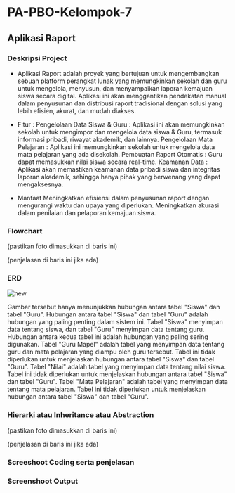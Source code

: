 # PA-PBO-Kelompok-7

## Aplikasi Raport

### Deskripsi Project
- Aplikasi Raport  adalah proyek yang bertujuan untuk mengembangkan sebuah platform perangkat lunak yang memungkinkan sekolah dan guru untuk mengelola, menyusun, dan menyampaikan laporan kemajuan siswa secara digital. Aplikasi ini akan menggantikan pendekatan manual dalam penyusunan dan distribusi raport tradisional dengan solusi yang lebih efisien, akurat, dan mudah diakses.

- Fitur : 
Pengelolaan Data Siswa & Guru : Aplikasi ini akan memungkinkan sekolah untuk mengimpor dan mengelola data siswa & Guru, termasuk informasi pribadi, riwayat akademik, dan lainnya.
Pengelolaan Mata Pelajaran    : Aplikasi ini memungkinkan sekolah untuk mengelola data mata pelajaran yang ada disekolah.
Pembuatan Raport Otomatis     : Guru dapat memasukkan nilai siswa secara real-time. 
Keamanan Data                 : Aplikasi akan memastikan keamanan data pribadi siswa dan integritas laporan akademik, sehingga hanya pihak yang berwenang yang dapat mengaksesnya.

- Manfaat
Meningkatkan efisiensi dalam penyusunan raport dengan mengurangi waktu dan upaya yang diperlukan.
Meningkatkan akurasi dalam penilaian dan pelaporan kemajuan siswa.

### Flowchart

(pastikan foto dimasukkan di baris ini)

(penjelasan di baris ini jika ada)

### ERD

![new](https://github.com/PA-PBO-Kelompok-7/Kelompok-7-PA-PBO/assets/122207319/9fb8cde1-4aae-40b5-8f79-94f541b45545)

Gambar tersebut hanya menunjukkan hubungan antara tabel "Siswa" dan tabel "Guru". Hubungan antara tabel "Siswa" dan tabel "Guru" adalah hubungan yang paling penting dalam sistem ini. Tabel "Siswa" menyimpan data tentang siswa, dan tabel "Guru" menyimpan data tentang guru. Hubungan antara kedua tabel ini adalah hubungan yang paling sering digunakan.
Tabel "Guru Mapel" adalah tabel yang menyimpan data tentang guru dan mata pelajaran yang diampu oleh guru tersebut. Tabel ini tidak diperlukan untuk menjelaskan hubungan antara tabel "Siswa" dan tabel "Guru".
Tabel "Nilai" adalah tabel yang menyimpan data tentang nilai siswa. Tabel ini tidak diperlukan untuk menjelaskan hubungan antara tabel "Siswa" dan tabel "Guru".
Tabel "Mata Pelajaran" adalah tabel yang menyimpan data tentang mata pelajaran. Tabel ini tidak diperlukan untuk menjelaskan hubungan antara tabel "Siswa" dan tabel "Guru".

### Hierarki atau Inheritance atau Abstraction

(pastikan foto dimasukkan di baris ini)

(penjelasan di baris ini jika ada)

### Screeshoot Coding serta penjelasan

### Screenshoot Output

